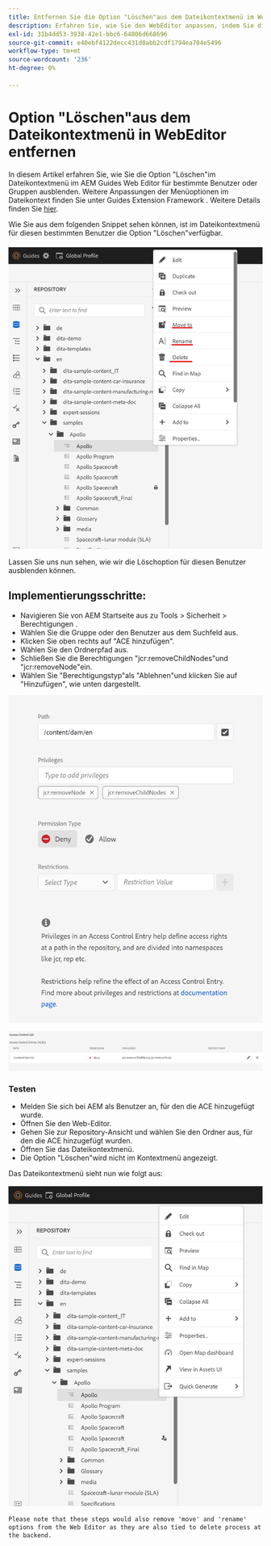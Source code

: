 ```yaml
---
title: Entfernen Sie die Option "Löschen"aus dem Dateikontextmenü im WebEditor für bestimmte Benutzer
description: Erfahren Sie, wie Sie den WebEditor anpassen, indem Sie die Option "Löschen"aus dem Dateikontextmenü für bestimmte Benutzer/Gruppen entfernen.
exl-id: 31b4dd53-3938-42e1-bbc6-64806d668696
source-git-commit: e40ebf4122decc431d0abb2cdf1794ea704e5496
workflow-type: tm+mt
source-wordcount: '236'
ht-degree: 0%

---
```


# Option &quot;Löschen&quot;aus dem Dateikontextmenü in WebEditor entfernen

In diesem Artikel erfahren Sie, wie Sie die Option &quot;Löschen&quot;im Dateikontextmenü im AEM Guides Web Editor für bestimmte Benutzer oder Gruppen ausblenden. Weitere Anpassungen der Menüoptionen im Dateikontext finden Sie unter Guides Extension Framework . Weitere Details finden Sie [hier](https://github.com/adobe/guides-extension/tree/main).

Wie Sie aus dem folgenden Snippet sehen können, ist im Dateikontextmenü für diesen bestimmten Benutzer die Option &quot;Löschen&quot;verfügbar.

![Dateikontextmenü mit Löschen](../../../assets/authoring/file-contextmenu-Delete.png)

Lassen Sie uns nun sehen, wie wir die Löschoption für diesen Benutzer ausblenden können.

## Implementierungsschritte:

- Navigieren Sie von AEM Startseite aus zu Tools > Sicherheit > Berechtigungen .
- Wählen Sie die Gruppe oder den Benutzer aus dem Suchfeld aus.
- Klicken Sie oben rechts auf &quot;ACE hinzufügen&quot;.
- Wählen Sie den Ordnerpfad aus.
- Schließen Sie die Berechtigungen &quot;jcr:removeChildNodes&quot;und &quot;jcr:removeNode&quot;ein.
- Wählen Sie &quot;Berechtigungstyp&quot;als &quot;Ablehnen&quot;und klicken Sie auf &quot;Hinzufügen&quot;, wie unten dargestellt.

![Benutzerberechtigungen verweigern ACE](../../../assets/authoring/permission-ACE-Delete.png)

![Zugriffssteuerungsliste in Berechtigungen](../../../assets/authoring/delete-acl.png)

### Testen

- Melden Sie sich bei AEM als Benutzer an, für den die ACE hinzugefügt wurde.
- Öffnen Sie den Web-Editor.
- Gehen Sie zur Repository-Ansicht und wählen Sie den Ordner aus, für den die ACE hinzugefügt wurden.
- Öffnen Sie das Dateikontextmenü.
- Die Option &quot;Löschen&quot;wird nicht im Kontextmenü angezeigt.

Das Dateikontextmenü sieht nun wie folgt aus:

![Dateikontextmenü ohne Löschen](../../../assets/authoring/file-contextmenu-Delete-removed.png)

```
Please note that these steps would also remove 'move' and 'rename' options from the Web Editor as they are also tied to delete process at the backend.
```
